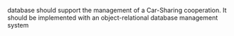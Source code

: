 database should support the management of a Car-Sharing cooperation. It should be implemented with an object-relational database management system